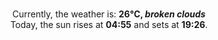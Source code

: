 <p  align="center"><br/>Currently, the weather is: <b> 26°C, <i>broken clouds</i></b></br>Today, the sun rises at <b>04:55</b> and sets at <b>19:26</b>.</p>